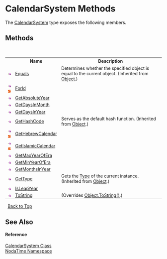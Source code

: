 # CalendarSystem Methods
 

The <a href="T_NodaTime_CalendarSystem">CalendarSystem</a> type exposes the following members.


## Methods
&nbsp;<table><tr><th></th><th>Name</th><th>Description</th></tr><tr><td>![Public method](media/pubmethod.gif "Public method")</td><td><a href="http://msdn2.microsoft.com/en-us/library/bsc2ak47" target="_blank">Equals</a></td><td>
Determines whether the specified object is equal to the current object.
 (Inherited from <a href="http://msdn2.microsoft.com/en-us/library/e5kfa45b" target="_blank">Object</a>.)</td></tr><tr><td>![Public method](media/pubmethod.gif "Public method")![Static member](media/static.gif "Static member")</td><td><a href="M_NodaTime_CalendarSystem_ForId">ForId</a></td><td /></tr><tr><td>![Public method](media/pubmethod.gif "Public method")</td><td><a href="M_NodaTime_CalendarSystem_GetAbsoluteYear">GetAbsoluteYear</a></td><td /></tr><tr><td>![Public method](media/pubmethod.gif "Public method")</td><td><a href="M_NodaTime_CalendarSystem_GetDaysInMonth">GetDaysInMonth</a></td><td /></tr><tr><td>![Public method](media/pubmethod.gif "Public method")</td><td><a href="M_NodaTime_CalendarSystem_GetDaysInYear">GetDaysInYear</a></td><td /></tr><tr><td>![Public method](media/pubmethod.gif "Public method")</td><td><a href="http://msdn2.microsoft.com/en-us/library/zdee4b3y" target="_blank">GetHashCode</a></td><td>
Serves as the default hash function.
 (Inherited from <a href="http://msdn2.microsoft.com/en-us/library/e5kfa45b" target="_blank">Object</a>.)</td></tr><tr><td>![Public method](media/pubmethod.gif "Public method")![Static member](media/static.gif "Static member")</td><td><a href="M_NodaTime_CalendarSystem_GetHebrewCalendar">GetHebrewCalendar</a></td><td /></tr><tr><td>![Public method](media/pubmethod.gif "Public method")![Static member](media/static.gif "Static member")</td><td><a href="M_NodaTime_CalendarSystem_GetIslamicCalendar">GetIslamicCalendar</a></td><td /></tr><tr><td>![Public method](media/pubmethod.gif "Public method")</td><td><a href="M_NodaTime_CalendarSystem_GetMaxYearOfEra">GetMaxYearOfEra</a></td><td /></tr><tr><td>![Public method](media/pubmethod.gif "Public method")</td><td><a href="M_NodaTime_CalendarSystem_GetMinYearOfEra">GetMinYearOfEra</a></td><td /></tr><tr><td>![Public method](media/pubmethod.gif "Public method")</td><td><a href="M_NodaTime_CalendarSystem_GetMonthsInYear">GetMonthsInYear</a></td><td /></tr><tr><td>![Public method](media/pubmethod.gif "Public method")</td><td><a href="http://msdn2.microsoft.com/en-us/library/dfwy45w9" target="_blank">GetType</a></td><td>
Gets the <a href="http://msdn2.microsoft.com/en-us/library/42892f65" target="_blank">Type</a> of the current instance.
 (Inherited from <a href="http://msdn2.microsoft.com/en-us/library/e5kfa45b" target="_blank">Object</a>.)</td></tr><tr><td>![Public method](media/pubmethod.gif "Public method")</td><td><a href="M_NodaTime_CalendarSystem_IsLeapYear">IsLeapYear</a></td><td /></tr><tr><td>![Public method](media/pubmethod.gif "Public method")</td><td><a href="M_NodaTime_CalendarSystem_ToString">ToString</a></td><td> (Overrides <a href="http://msdn2.microsoft.com/en-us/library/7bxwbwt2" target="_blank">Object.ToString()</a>.)</td></tr></table>&nbsp;
<a href="#calendarsystem-methods">Back to Top</a>

## See Also


#### Reference
<a href="T_NodaTime_CalendarSystem">CalendarSystem Class</a><br /><a href="N_NodaTime">NodaTime Namespace</a><br />
